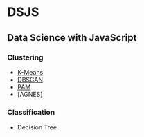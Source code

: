 # DSJS
## Data Science with JavaScript
### Clustering
  * [K-Means](https://github.com/yja938882/DSJS/tree/master/k_means)
  * [DBSCAN](https://github.com/yja938882/DSJS/tree/master/dbscan)
  * [PAM](https://github.com/yja938882/DSJS/tree/master/pam)
  * [AGNES]
### Classification
  * Decision Tree
